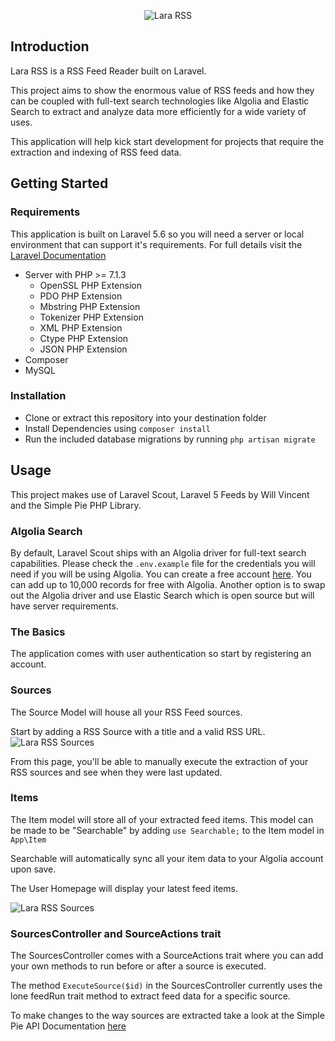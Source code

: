
<p align="center">
  <img src="http://harbind.com/images/Lara-RSS.png" alt="Lara RSS"/>
</p>


## Introduction

Lara RSS is a RSS Feed Reader built on Laravel. 

This project aims to show the enormous value of RSS feeds and how they can be coupled with full-text search technologies like Algolia and Elastic Search to extract and analyze data more efficiently for a wide variety of uses. 

This application will help kick start development for projects that require the extraction and indexing of RSS feed data. 


## Getting Started

### Requirements

This application is built on Laravel 5.6 so you will need a server or local environment that can support it's requirements. For full details visit the [Laravel Documentation](https://laravel.com/docs/5.6)

* Server with PHP >= 7.1.3
  - OpenSSL PHP Extension
  - PDO PHP Extension
  - Mbstring PHP Extension
  - Tokenizer PHP Extension
  - XML PHP Extension
  - Ctype PHP Extension
  - JSON PHP Extension
* Composer
* MySQL

### Installation

* Clone or extract this repository into your destination folder
* Install Dependencies using `composer install`
* Run the included database migrations by running `php artisan migrate`


## Usage

This project makes use of Laravel Scout, Laravel 5 Feeds by Will Vincent and the Simple Pie PHP Library. 

### Algolia Search

By default, Laravel Scout ships with an Algolia driver for full-text search capabilities. Please check the `.env.example` file for the credentials you will need if you will be using Algolia. You can create a free account [here](https://www.algolia.com/). You can add up to 10,000 records for free with Algolia. Another option is to swap out the Algolia driver and use Elastic Search which is open source but will have server requirements.

### The Basics

The application comes with user authentication so start by registering an account. 

### Sources
The Source Model will house all your RSS Feed sources.

Start by adding a RSS Source with a title and a valid RSS URL.
![Lara RSS Sources](http://harbind.com/img/LaraRSS-Sources1.png)

From this page, you'll be able to manually execute the extraction of your RSS sources and see when they were last updated. 


### Items
The Item model will store all of your extracted feed items. This model can be made to be "Searchable" by adding `use Searchable;` to the Item model in `App\Item`

Searchable will automatically sync all your item data to your Algolia account upon save.

The User Homepage will display your latest feed items. 

![Lara RSS Sources](http://harbind.com/img/LaraRSS-Home.png)


### SourcesController and SourceActions trait
The SourcesController comes with a SourceActions trait where you can add your own methods to run before or after a source is executed. 

The method `ExecuteSource($id)` in the SourcesController currently uses the lone feedRun trait method to extract feed data for a specific source.

To make changes to the way sources are extracted take a look at the Simple Pie API Documentation [here](http://simplepie.org/api/class-SimplePie_Item.html)


